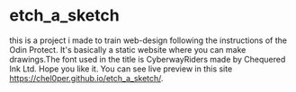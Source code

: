 # etch_a_sketch

this is a project i made to train web-design following the instructions of the Odin Protect. It's basically a static website where
you can make drawings.The font used in the title is CyberwayRiders  made by Chequered Ink Ltd. Hope you like it. You can see live preview in this site https://chel0per.github.io/etch_a_sketch/.
